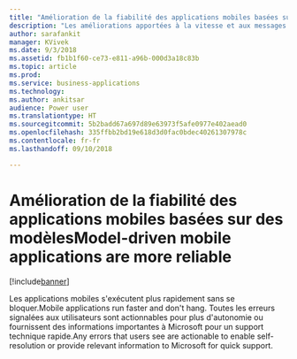 ```yaml
---
title: "Amélioration de la fiabilité des applications mobiles basées sur des modèles"
description: "Les améliorations apportées à la vitesse et aux messages d'erreurs actionnables rendent l'expérience mobile plus conviviale"
author: sarafankit
manager: KVivek
ms.date: 9/3/2018
ms.assetid: fb1b1f60-ce73-e811-a96b-000d3a18c83b
ms.topic: article
ms.prod: 
ms.service: business-applications
ms.technology: 
ms.author: ankitsar
audience: Power user
ms.translationtype: HT
ms.sourcegitcommit: 5b2badd67a697d89e63973f5afe0977e402aead0
ms.openlocfilehash: 335ffbb2bd19e618d3d0fac0bdec40261307978c
ms.contentlocale: fr-fr
ms.lasthandoff: 09/10/2018

---
```

# <a name="model-driven-mobile-applications-are-more-reliable"></a><span data-ttu-id="f20c3-103">Amélioration de la fiabilité des applications mobiles basées sur des modèles</span><span class="sxs-lookup"><span data-stu-id="f20c3-103">Model-driven mobile applications are more reliable</span></span>


[!include[banner](../../includes/banner.md)]

<span data-ttu-id="f20c3-104">Les applications mobiles s'exécutent plus rapidement sans se bloquer.</span><span class="sxs-lookup"><span data-stu-id="f20c3-104">Mobile applications run faster and don't hang.</span></span> <span data-ttu-id="f20c3-105">Toutes les erreurs signalées aux utilisateurs sont actionnables pour plus d'autonomie ou fournissent des informations importantes à Microsoft pour un support technique rapide.</span><span class="sxs-lookup"><span data-stu-id="f20c3-105">Any errors that users see are actionable to enable self-resolution or provide relevant information to Microsoft for quick support.</span></span>

